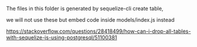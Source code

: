The files in this folder is generated by sequelize-cli create table,

we will not use these but embed code inside models/index.js instead

https://stackoverflow.com/questions/28418499/how-can-i-drop-all-tables-with-sequelize-js-using-postgresql/51100381